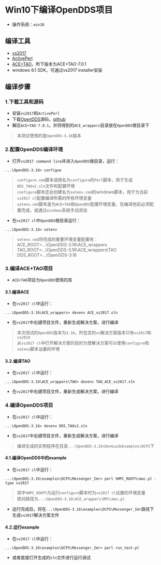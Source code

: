 # Win10下编译OpenDDS项目
- 操作系统：`win10`

## 编译工具
- [vs2017](https://msdn.itellyou.cn/)
- [ActivePerl](https://www.activestate.com/products/perl/downloads/)
- [ACE+TAO](https://download.dre.vanderbilt.edu/)，所下版本为ACE+TAO-7.0.1
- windows 8.1 SDK，可通过vs2017 installer安装

## 编译步骤

### 1.下载工具和源码
- 安装`vs2017`和`ActivePerl`
- 下载[OpenDDS](http://download.objectcomputing.com/OpenDDS/)源码，[github](https://github.com/objectcomputing/OpenDDS)
- 解压`ACE+TAO-7.0.1`，并将得到的`ACE_wrappers`目录放在`OpenDDS`根目录下
> 本测试使用的是`OpenDDS-3.16`版本

### 2.配置OpenDDS编译环境
- 打开`vs2017 command line`并进入`OpenDDS`根目录，运行：
```
...\OpenDDS-3.16> configue
```
> `configure.cmd`脚本调用名为`configure`的`Perl`脚本，用于生成`DDS_TAOv2.sln`文件和配置环境  
> `configure`脚本还会创建名为`setenv.cmd`的windows脚本，用于为当前`vs2017 cl`配置编译所需的所有环境变量  
> `setenv.cmd`脚本是为`ACE+TAO`和`OpenDDS`配置环境变量，在编译他前必须配置完成，或通过`windows`系统手动添加

- 在`vs2017 cl`中`OpenDDS`根目录运行：
```
...\OpenDDS-3.16> setenv
```
> `setenv.cmd`将完成的重要环境变量配置有：  
> ACE_ROOT=...\OpenDDS-3.16\ACE_wrappers  
> TAO_ROOT=...\OpenDDS-3.16\ACE_wrappers\TAO  
> DDS_ROOT=...\OpenDDS-3.16

### 3.编译ACE+TAO项目
- `ACE+TAO`项目为`OpenDDS`使用的库

#### 3.1.编译ACE
- 在`vs2017 cl`中运行：
```
...\OpenDDS-3.16\ACE_wrappers> devenv ACE_vs2017.sln
```
- 在`vs2017`中右键项目文件，重新生成解决方案，进行编译
> 本次测试的`OpenDDS`版本为`3.16`，所包含的`vs`解决方案版本只有`vs2017`和`vs2019`  
> 从`vs2017 cl`中打开解决方案的目的为使解决方案可以使用`configure`和`setenv`脚本设置的环境

#### 3.2.编译TAO
- 在`vs2017 cl`中运行：
```
...\OpenDDS-3.16\ACE_wrappers\TAO> devenv TAO_ACE_vs2017.sln
```
- 在`vs2017`中右键项目文件，重新生成解决方案，进行编译

### 4.编译OpenDDS项目
- 在`vs2017 cl`中运行：
```
...\OpenDDS-3.16> devenv DDS_TAOv2.sln
```
- 在`vs2017`中右键项目文件，重新生成解决方案，进行编译
> 编译生成的实例程序在目录`...\OpenDDS-3.16\DevGuideExamples\DCPS`下

#### 4.1.编译OpenDDS中的example
- 在`vs2017 cl`中运行：
```
...\OpenDDS-3.16\examples\DCPS\Messenger_Imr> perl %MPC_ROOT%\mwc.pl -type vs2017
```
> 其中`%MPC_ROOT%`为运行`configure`脚本时为`vs2017 cl`设置的环境变量  
> 绝对路径为`...\OpenDDS-3.16\ACE_wrappers\MPC\mwc.pl`
- 运行完成后，将在`...\OpenDDS-3.16\examples\DCPS\Messenger_Imr`路径下生成`vs2017`解决方案文件

#### 4.2.运行example
- 在`vs2017 cl`中运行：
```
...\OpenDDS-3.16\examples\DCPS\Messenger_Imr> perl run_test.pl
```
- 或者直接打开生成的`sln`文件进行运行调试
